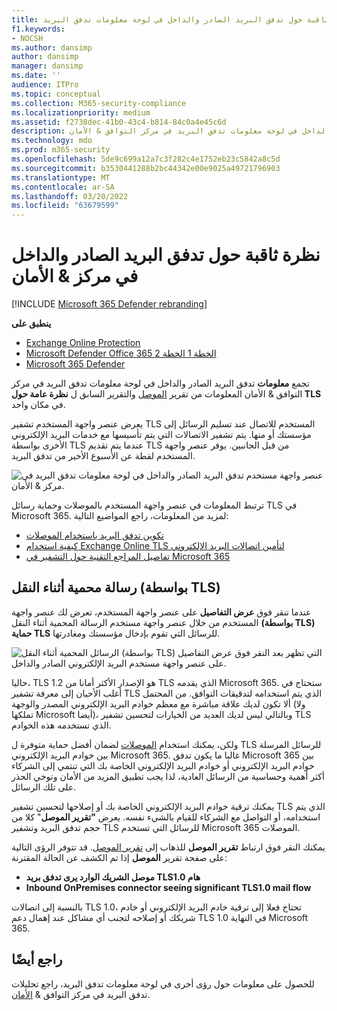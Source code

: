```yaml
---
title: نظرة ثاقبة حول تدفق البريد الصادر والداخل في لوحة معلومات تدفق البريد
f1.keywords:
- NOCSH
ms.author: dansimp
author: dansimp
manager: dansimp
ms.date: ''
audience: ITPro
ms.topic: conceptual
ms.collection: M365-security-compliance
ms.localizationpriority: medium
ms.assetid: f2738dec-41b0-43c4-b814-84c0a4e45c6d
description: يمكن للمسؤولين التعرف على معلومات تدفق البريد الصادر والداخل في لوحة معلومات تدفق البريد في مركز التوافق & الأمان.
ms.technology: mdo
ms.prod: m365-security
ms.openlocfilehash: 5de9c699a12a7c3f282c4e1752eb23c5842a8c5d
ms.sourcegitcommit: b3530441288b2bc44342e00e9025a49721796903
ms.translationtype: MT
ms.contentlocale: ar-SA
ms.lasthandoff: 03/20/2022
ms.locfileid: "63679599"
---
```

# <a name="outbound-and-inbound-mail-flow-insight-in-the-security--compliance-center"></a>نظرة ثاقبة حول تدفق البريد الصادر والداخل في مركز & الأمان

[!INCLUDE [Microsoft 365 Defender rebranding](../includes/microsoft-defender-for-office.md)]

**ينطبق على**
- [Exchange Online Protection](exchange-online-protection-overview.md)
- [Microsoft Defender Office 365 الخطة 1 الخطة 2](defender-for-office-365.md)
- [Microsoft 365 Defender](../defender/microsoft-365-defender.md)

تجمع **معلومات** تدفق البريد الصادر والداخل في لوحة معلومات تدفق [](mail-flow-insights-v2.md) البريد في مركز التوافق & [](https://protection.office.com) الأمان المعلومات من تقرير [الموصل](view-mail-flow-reports.md#connector-report) والتقرير السابق ل **نظرة عامة حول TLS** في مكان واحد.

يعرض عنصر واجهة المستخدم تشفير TLS المستخدم للاتصال عند تسليم الرسائل إلى مؤسستك أو منها. يتم تشفير الاتصالات التي يتم تأسيسها مع خدمات البريد الإلكتروني الأخرى بواسطة TLS عندما يتم تقديم TLS من قبل الجانبين. يوفر عنصر واجهة المستخدم لقطة عن الأسبوع الأخير من تدفق البريد.

![عنصر واجهة مستخدم تدفق البريد الصادر والداخل في لوحة معلومات تدفق البريد في مركز & الأمان.](../../media/mfi-outbound-and-inbound-mail-flow-report-widget.png)

ترتبط المعلومات في عنصر واجهة المستخدم بالموصلات وحماية رسائل TLS في Microsoft 365. لمزيد من المعلومات، راجع المواضيع التالية:

- [تكوين تدفق البريد باستخدام الموصلات](/exchange/mail-flow-best-practices/use-connectors-to-configure-mail-flow/use-connectors-to-configure-mail-flow)
- [كيفية استخدام Exchange Online TLS لتأمين اتصالات البريد الإلكتروني](../../compliance/exchange-online-uses-tls-to-secure-email-connections.md)
- [تفاصيل المراجع التقنية حول التشفير في Microsoft 365](../../compliance/technical-reference-details-about-encryption.md)

## <a name="message-protected-in-transit-by-tls"></a>رسالة محمية أثناء النقل (بواسطة TLS)

عندما تنقر فوق **عرض التفاصيل** على عنصر واجهة المستخدم، تعرض لك عنصر واجهة المستخدم من خلال عنصر واجهة مستخدم الرسالة المحمية أثناء النقل **(بواسطة TLS) حماية TLS** للرسائل التي تقوم بإدخال مؤسستك ومغادرتها.

![الرسائل المحمية أثناء النقل (بواسطة TLS) التي تظهر بعد النقر فوق عرض التفاصيل على عنصر واجهة مستخدم البريد الإلكتروني الصادر والداخل.](../../media/mfi-outbound-and-inbound-mail-flow-report-details.png)

حاليا، TLS 1.2 هو الإصدار الأكثر أمانا من TLS الذي يقدمه Microsoft 365. ستحتاج في أغلب الأحيان إلى معرفة تشفير TLS الذي يتم استخدامه لتدقيقات التوافق. من المحتمل ألا تكون لديك علاقة مباشرة مع معظم خوادم البريد الإلكتروني المصدر والوجهة (ولا تملكها Microsoft أيضا)، وبالتالي ليس لديك العديد من الخيارات لتحسين تشفير TLS الذي تستخدمه هذه الخوادم.

ولكن، يمكنك استخدام [الموصلات](/exchange/mail-flow-best-practices/use-connectors-to-configure-mail-flow/use-connectors-to-configure-mail-flow) لضمان أفضل حماية متوفرة ل TLS للرسائل المرسلة بين خوادم البريد الإلكتروني Microsoft 365. غالبا ما يكون تدفق Microsoft 365 بين خوادم البريد الإلكتروني أو خوادم البريد الإلكتروني الخاصة بك التي تنتمي إلى الشركاء أكثر أهمية وحساسية من الرسائل العادية، لذا يجب تطبيق المزيد من الأمان وتوخي الحذر على تلك الرسائل.

يمكنك ترقية خوادم البريد الإلكتروني الخاصة بك أو إصلاحها لتحسين تشفير TLS الذي يتم استخدامه، أو التواصل مع الشركاء للقيام بالشيء نفسه. يعرض **"تقرير الموصل**" كلا من حجم تدفق البريد وتشفير TLS للرسائل التي تستخدم Microsoft 365 الموصلات.

يمكنك النقر فوق ارتباط **تقرير الموصل** للذهاب إلى [تقرير الموصل](view-mail-flow-reports.md#connector-report). قد تتوفر الرؤى التالية على صفحة تقرير **الموصل** إذا تم الكشف عن الحالة المقترنة:

- **موصل الشريك الوارد يرى تدفق بريد TLS1.0 هام**
- **Inbound OnPremises connector seeing significant TLS1.0 mail flow**

بالنسبة إلى اتصالات TLS 1.0، تحتاج فعلا إلى ترقية خادم البريد الإلكتروني أو خادم شريكك أو إصلاحه لتجنب أي مشاكل عند إهمال دعم TLS 1.0 في النهاية Microsoft 365.

## <a name="see-also"></a>راجع أيضًا

للحصول على معلومات حول رؤى أخرى في لوحة معلومات تدفق البريد، راجع تحليلات تدفق البريد في مركز التوافق & [الأمان](mail-flow-insights-v2.md).